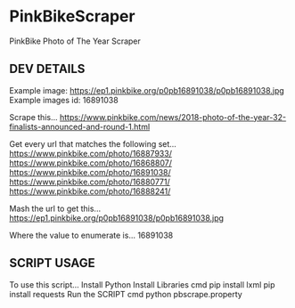 # PinkBikeScraper
PinkBike Photo of The Year Scraper


## DEV DETAILS

Example image: https://ep1.pinkbike.org/p0pb16891038/p0pb16891038.jpg
Example images id: 16891038

Scrape this...
https://www.pinkbike.com/news/2018-photo-of-the-year-32-finalists-announced-and-round-1.html

Get every url that matches the following set...
https://www.pinkbike.com/photo/16887933/
https://www.pinkbike.com/photo/16868807/
https://www.pinkbike.com/photo/16891038/
https://www.pinkbike.com/photo/16880771/
https://www.pinkbike.com/photo/16888241/

Mash the url to get this...
https://ep1.pinkbike.org/p0pb16891038/p0pb16891038.jpg

Where the value to enumerate is...
16891038


## SCRIPT USAGE
To use this script...
  Install Python
  Install Libraries
    cmd
      pip install lxml
      pip install requests
Run the SCRIPT
  cmd
    python pbscrape.property
